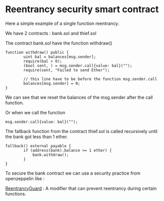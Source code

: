 # Reentrancy security smart contract 

Here a simple example of a single function reentrancy.

We have 2 contracts : bank.sol and thief.sol

The contract bank.sol have the function withdraw()

```
function withdraw() public {
        uint bal = balances[msg.sender];
        require(bal > 0);
        (bool sent, ) = msg.sender.call{value: bal}("");
        require(sent, "Failed to send Ether");
        
        // this line have to be before the function msg.sender.call
        balances[msg.sender] = 0;
}
```

We can see that we reset the balances of the msg.sender after the call function.

Or when we call the function 
```
msg.sender.call{value: bal}("");
```

The fallback function from the contract thief.sol 
is called recursively until the bank got less than 1 ether. 

```
fallback() external payable {
        if (address(bank).balance >= 1 ether) {
            bank.withdraw();
        }
}
```

To secure the bank contract we can use a security practice from openzeppelin like : 

 [ReentrancyGuard](https://docs.openzeppelin.com/contracts/4.x/api/security#ReentrancyGuard) : A modifier that can prevent reentrancy during certain functions.

